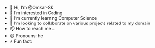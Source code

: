 - 👋 Hi, I’m @Omkar-SK
- 👀 I’m interested in Coding
- 🌱 I’m currently learning Computer Science
- 💞️ I’m looking to collaborate on various projects related to my domain
- 📫 How to reach me ...
- 😄 Pronouns: he
- ⚡ Fun fact:

<!---
Omkar-SK/Omkar-SK is a ✨ special ✨ repository because its `README.md` (this file) appears on your GitHub profile.
You can click the Preview link to take a look at your changes.
--->
